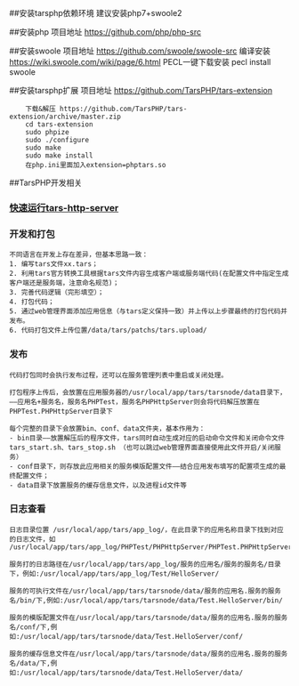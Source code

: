 ##安装tarsphp依赖环境
    建议安装php7+swoole2

##安装php
    项目地址 https://github.com/php/php-src 
    
##安装swoole
    项目地址 https://github.com/swoole/swoole-src
    编译安装 https://wiki.swoole.com/wiki/page/6.html
    PECL一键下载安装
        pecl install swoole

##安装tarsphp扩展
    项目地址 https://github.com/TarsPHP/tars-extension
    
        下载&解压 https://github.com/TarsPHP/tars-extension/archive/master.zip
        cd tars-extension
        sudo phpize 
        sudo ./configure
        sudo make 
        sudo make install
        在php.ini里面加入extension=phptars.so


##TarsPHP开发相关
### [快速运行tars-http-server](../QuickStart/tars-http-server.md)

### 开发和打包
    不同语言在开发上存在差异，但基本思路一致：
    1. 编写tars文件xx.tars；
    2. 利用tars官方转换工具根据tars文件内容生成客户端或服务端代码(在配置文件中指定生成客户端还是服务端，注意命名规范)；
    3. 完善代码逻辑（完形填空）；
    4. 打包代码；
    5. 通过web管理界面添加应用信息（与tars定义保持一致）并上传以上步骤最终的打包代码并发布。
    6. 代码打包文件上传位置/data/tars/patchs/tars.upload/

### 发布
    代码打包同时会执行发布过程，还可以在服务管理列表中重启或关闭处理。
    
    打包程序上传后，会放置在应用服务器的/usr/local/app/tars/tarsnode/data目录下，——应用名+服务名，服务名PHPTest，服务名PHPHttpServer则会将代码解压放置在PHPTest.PHPHttpServer目录下
    
    每个完整的目录下会放置bin、conf、data文件夹，基本作用为：
    - bin目录——放置解压后的程序文件，tars同时自动生成对应的启动命令文件和关闭命令文件 tars_start.sh、tars_stop.sh （也可以跳过web管理界面直接使用此文件开启/关闭服务）
    - conf目录下，则存放此应用相关的服务模版配置文件——结合应用发布填写的配置项生成的最终配置文件；
    - data目录下放置服务的缓存信息文件，以及进程id文件等


### 日志查看

    日志目录位置 /usr/local/app/tars/app_log/，在此目录下的应用名称目录下找到对应的日志文件，如 /usr/local/app/tars/app_log/PHPTest/PHPHttpServer/PHPTest.PHPHttpServer.log
    
    服务打的日志路径在/usr/local/app/tars/app_log/服务的应用名/服务的服务名/目录下，例如:/usr/local/app/tars/app_log/Test/HelloServer/
    
    服务的可执行文件在/usr/local/app/tars/tarsnode/data/服务的应用名.服务的服务名/bin/下,例如:/usr/local/app/tars/tarsnode/data/Test.HelloServer/bin/
    
    服务的模版配置文件在/usr/local/app/tars/tarsnode/data/服务的应用名.服务的服务名/conf/下,例如:/usr/local/app/tars/tarsnode/data/Test.HelloServer/conf/
    
    服务的缓存信息文件在/usr/local/app/tars/tarsnode/data/服务的应用名.服务的服务名/data/下,例如:/usr/local/app/tars/tarsnode/data/Test.HelloServer/data/
